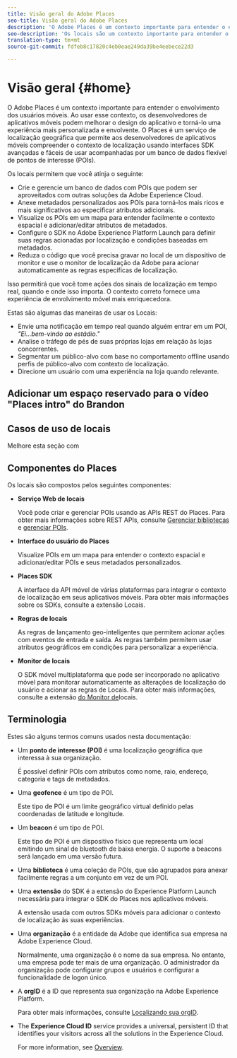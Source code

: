 ```yaml
---
title: Visão geral do Adobe Places
seo-title: Visão geral do Adobe Places
description: 'O Adobe Places é um contexto importante para entender o envolvimento dos usuários móveis. Ao usar esse contexto, os desenvolvedores de aplicativos móveis podem melhorar o design do aplicativo e torná-lo uma experiência mais personalizada e envolvente. '
seo-description: 'Os locais são um contexto importante para entender o envolvimento dos usuários móveis. Ao usar esse contexto, os desenvolvedores de aplicativos móveis podem melhorar o design do aplicativo e torná-lo uma experiência mais personalizada e envolvente. '
translation-type: tm+mt
source-git-commit: fdfeb8c17820c4eb0eae249da39be4eebece22d3

---
```



# Visão geral {#home}

O Adobe Places é um contexto importante para entender o envolvimento dos usuários móveis. Ao usar esse contexto, os desenvolvedores de aplicativos móveis podem melhorar o design do aplicativo e torná-lo uma experiência mais personalizada e envolvente. O Places é um serviço de localização geográfica que permite aos desenvolvedores de aplicativos móveis compreender o contexto de localização usando interfaces SDK avançadas e fáceis de usar acompanhadas por um banco de dados flexível de pontos de interesse (POIs).

Os locais permitem que você atinja o seguinte:

* Crie e gerencie um banco de dados com POIs que podem ser aproveitados com outras soluções da Adobe Experience Cloud.
* Anexe metadados personalizados aos POIs para torná-los mais ricos e mais significativos ao especificar atributos adicionais.
* Visualize os POIs em um mapa para entender facilmente o contexto espacial e adicionar/editar atributos de metadados.
* Configure o SDK no Adobe Experience Platform Launch para definir suas regras acionadas por localização e condições baseadas em metadados.
* Reduza o código que você precisa gravar no local de um dispositivo de monitor e use o monitor de localização da Adobe para acionar automaticamente as regras específicas de localização.

Isso permitirá que você tome ações dos sinais de localização em tempo real, quando e onde isso importa. O contexto correto fornece uma experiência de envolvimento móvel mais enriquecedora.

Estas são algumas das maneiras de usar os Locais:

* Envie uma notificação em tempo real quando alguém entrar em um POI, *"Ei...bem-vindo ao estádio."*
* Analise o tráfego de pés de suas próprias lojas em relação às lojas concorrentes.
* Segmentar um público-alvo com base no comportamento offline usando perfis de público-alvo com contexto de localização.
* Direcione um usuário com uma experiência na loja quando relevante.

## Adicionar um espaço reservado para o vídeo "Places intro" do Brandon

## Casos de uso de locais

Melhore esta seção com

## Componentes do Places

Os locais são compostos pelos seguintes componentes:

* **Serviço Web de locais**

   Você pode criar e gerenciar POIs usando as APIs REST do Places. Para obter mais informações sobre REST APIs, consulte [Gerenciar bibliotecas](/help/places-web-service-api/api-usage/manage-libraries/manage-libraries.md) e [gerenciar POIs](/help/places-web-service-api/api-usage/manage-pois/manage-pois.md).

* **Interface do usuário do Places**

   Visualize POIs em um mapa para entender o contexto espacial e adicionar/editar POIs e seus metadados personalizados.

* **Places SDK**

   A interface da API móvel de várias plataformas para integrar o contexto de localização em seus aplicativos móveis. Para obter mais informações sobre os SDKs, consulte a extensão [](/help/places-ext-aep-sdks/places-extension/places-extension.md)Locais.

* **Regras de locais**

   As regras de lançamento geo-inteligentes que permitem acionar ações com eventos de entrada e saída. As regras também permitem usar atributos geográficos em condições para personalizar a experiência.

* **Monitor de locais**

   O SDK móvel multiplataforma que pode ser incorporado no aplicativo móvel para monitorar automaticamente as alterações de localização do usuário e acionar as regras de Locais. Para obter mais informações, consulte a extensão [do Monitor de](/help/places-ext-aep-sdks/places-monitor-extension/places-monitor-extension.md)locais.

## Terminologia

Estes são alguns termos comuns usados nesta documentação:

* Um **ponto de interesse (POI)** é uma localização geográfica que interessa à sua organização.

   É possível definir POIs com atributos como nome, raio, endereço, categoria e tags de metadados.

* Uma **geofence** é um tipo de POI.

   Este tipo de POI é um limite geográfico virtual definido pelas coordenadas de latitude e longitude.

* Um **beacon** é um tipo de POI.

   Este tipo de POI é um dispositivo físico que representa um local emitindo um sinal de bluetooth de baixa energia. O suporte a beacons será lançado em uma versão futura.

* Uma **biblioteca** é uma coleção de POIs, que são agrupados para anexar facilmente regras a um conjunto em vez de um POI.

* Uma **extensão** do SDK é a extensão do Experience Platform Launch necessária para integrar o SDK do Places nos aplicativos móveis.

   A extensão usada com outros SDKs móveis para adicionar o contexto de localização às suas experiências.

* Uma **organização** é a entidade da Adobe que identifica sua empresa na Adobe Experience Cloud.

   Normalmente, uma organização é o nome da sua empresa. No entanto, uma empresa pode ter mais de uma organização. O administrador da organização pode configurar grupos e usuários e configurar a funcionalidade de logon único.

* A **orgID** é a ID que representa sua organização na Adobe Experience Platform.

   Para obter mais informações, consulte [Localizando sua orgID](https://forums.adobe.com/thread/2339895).

* The **Experience Cloud ID** service provides a universal, persistent ID that identifies your visitors across all the solutions in the Experience Cloud.

   For more information, see [Overview](https://docs.adobe.com/content/help/en/id-service/using/intro/overview.html).